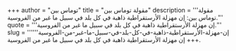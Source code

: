 +++
author = "توماس بين"
title = "مقولة توماس بين"
description = '''مقولة توماس بين: إن مهزلة الأرستقراطية ذاهبة في كل بلد في سبيل ما غبر من الفروسية.'''
quote = '''إن مهزلة الأرستقراطية ذاهبة في كل بلد في سبيل ما غبر من الفروسية.'''
slug = '''إن-مهزلة-الأرستقراطية-ذاهبة-في-كل-بلد-في-سبيل-ما-غبر-من-الفروسية'''
+++
إن مهزلة الأرستقراطية ذاهبة في كل بلد في سبيل ما غبر من الفروسية.
